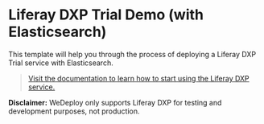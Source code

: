 # Liferay DXP Trial Demo (with Elasticsearch)

This template will help you through the process of deploying a Liferay DXP Trial service with Elasticsearch.

> [Visit the documentation to learn how to start using the Liferay DXP service.](https://wedeploy.com/docs/deploy/deploying-liferay-dxp/)

**Disclaimer:** WeDeploy only supports Liferay DXP for testing and development purposes, not production.
